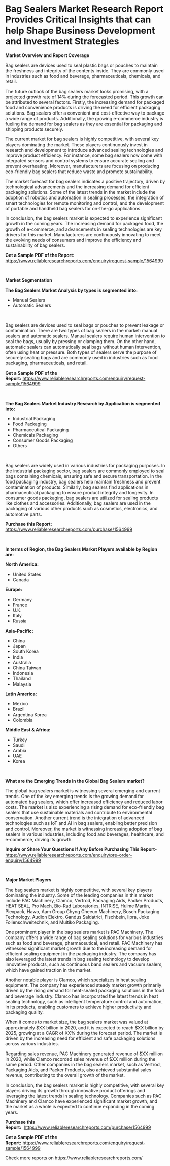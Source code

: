 <p><h1>Bag Sealers Market Research Report Provides Critical Insights that can help Shape Business Development and Investment Strategies</h1></p><p><strong>Market Overview and Report Coverage</strong></p>
<p><p>Bag sealers are devices used to seal plastic bags or pouches to maintain the freshness and integrity of the contents inside. They are commonly used in industries such as food and beverage, pharmaceuticals, chemicals, and retail.</p><p>The future outlook of the bag sealers market looks promising, with a projected growth rate of 14% during the forecasted period. This growth can be attributed to several factors. Firstly, the increasing demand for packaged food and convenience products is driving the need for efficient packaging solutions. Bag sealers offer a convenient and cost-effective way to package a wide range of products. Additionally, the growing e-commerce industry is fueling the demand for bag sealers as they are essential for packaging and shipping products securely.</p><p>The current market for bag sealers is highly competitive, with several key players dominating the market. These players continuously invest in research and development to introduce advanced sealing technologies and improve product efficiency. For instance, some bag sealers now come with integrated sensors and control systems to ensure accurate sealing and prevent overheating. Moreover, manufacturers are focusing on producing eco-friendly bag sealers that reduce waste and promote sustainability.</p><p>The market forecast for bag sealers indicates a positive trajectory, driven by technological advancements and the increasing demand for efficient packaging solutions. Some of the latest trends in the market include the adoption of robotics and automation in sealing processes, the integration of smart technologies for remote monitoring and control, and the development of portable and handheld bag sealers for on-the-go applications.</p><p>In conclusion, the bag sealers market is expected to experience significant growth in the coming years. The increasing demand for packaged food, the growth of e-commerce, and advancements in sealing technologies are key drivers for this market. Manufacturers are continuously innovating to meet the evolving needs of consumers and improve the efficiency and sustainability of bag sealers.</p></p>
<p><strong>Get a Sample PDF of the Report:</strong> <a href="https://www.reliableresearchreports.com/enquiry/request-sample/1564999">https://www.reliableresearchreports.com/enquiry/request-sample/1564999</a></p>
<p>&nbsp;</p>
<p><strong>Market Segmentation</strong></p>
<p><strong>The Bag Sealers Market Analysis by types is segmented into:</strong></p>
<p><ul><li>Manual Sealers</li><li>Automatic Sealers</li></ul></p>
<p>&nbsp;</p>
<p><p>Bag sealers are devices used to seal bags or pouches to prevent leakage or contamination. There are two types of bag sealers in the market: manual sealers and automatic sealers. Manual sealers require human intervention to seal the bags, usually by pressing or clamping them. On the other hand, automatic sealers can automatically seal bags without human intervention, often using heat or pressure. Both types of sealers serve the purpose of securely sealing bags and are commonly used in industries such as food packaging, pharmaceuticals, and retail.</p></p>
<p><strong>Get a Sample PDF of the Report:</strong>&nbsp;<a href="https://www.reliableresearchreports.com/enquiry/request-sample/1564999">https://www.reliableresearchreports.com/enquiry/request-sample/1564999</a></p>
<p>&nbsp;</p>
<p><strong>The Bag Sealers Market Industry Research by Application is segmented into:</strong></p>
<p><ul><li>Industrial Packaging</li><li>Food Packaging</li><li>Pharmaceutical Packaging</li><li>Chemicals Packaging</li><li>Consumer Goods Packaging</li><li>Others</li></ul></p>
<p>&nbsp;</p>
<p><p>Bag sealers are widely used in various industries for packaging purposes. In the industrial packaging sector, bag sealers are commonly employed to seal bags containing chemicals, ensuring safe and secure transportation. In the food packaging industry, bag sealers help maintain freshness and prevent contamination of products. Similarly, bag sealers find applications in pharmaceutical packaging to ensure product integrity and longevity. In consumer goods packaging, bag sealers are utilized for sealing products like clothes and accessories. Additionally, bag sealers are used in the packaging of various other products such as cosmetics, electronics, and automotive parts.</p></p>
<p><strong>Purchase this Report:</strong>&nbsp; <a href="https://www.reliableresearchreports.com/purchase/1564999">https://www.reliableresearchreports.com/purchase/1564999</a></p>
<p>&nbsp;</p>
<p><strong>In terms of Region, the Bag Sealers Market Players available by Region are:</strong></p>
<p>
    <p> <strong> North America: </strong>
        <ul>
            <li>United States</li>
            <li>Canada</li>
        </ul>
        </p> 
    <p> <strong> Europe: </strong>
        <ul>
            <li>Germany</li>
            <li>France</li>
            <li>U.K.</li>
            <li>Italy</li>
            <li>Russia</li>
        </ul>
        </p> 
    <p> <strong> Asia-Pacific: </strong>
        <ul>
            <li>China</li>
            <li>Japan</li>
            <li>South Korea</li>
            <li>India</li>
            <li>Australia</li>
            <li>China Taiwan</li>
            <li>Indonesia</li>
            <li>Thailand</li>
            <li>Malaysia</li>
        </ul>
        </p> 
    <p> <strong> Latin America: </strong>
        <ul>
            <li>Mexico</li>
            <li>Brazil</li>
            <li>Argentina Korea</li>
            <li>Colombia</li>
        </ul>
        </p> 
    <p> <strong> Middle East & Africa: </strong>
        <ul>
            <li>Turkey</li>
            <li>Saudi</li>
            <li>Arabia</li>
            <li>UAE</li>
            <li>Korea</li>
        </ul>
    </p>
    </p>
<p>&nbsp;</p>
<p><strong>What are the Emerging Trends in the Global Bag Sealers market?</strong></p>
<p><p>The global bag sealers market is witnessing several emerging and current trends. One of the key emerging trends is the growing demand for automated bag sealers, which offer increased efficiency and reduced labor costs. The market is also experiencing a rising demand for eco-friendly bag sealers that use sustainable materials and contribute to environmental conservation. Another current trend is the integration of advanced technologies such as IoT and AI in bag sealers, enabling better precision and control. Moreover, the market is witnessing increasing adoption of bag sealers in various industries, including food and beverages, healthcare, and e-commerce, driving its growth.</p></p>
<p><strong>Inquire or Share Your Questions If Any Before Purchasing This Report</strong>- <a href="https://www.reliableresearchreports.com/enquiry/pre-order-enquiry/1564999">https://www.reliableresearchreports.com/enquiry/pre-order-enquiry/1564999</a></p>
<p>&nbsp;</p>
<p><strong>Major Market Players</strong></p>
<p><p>The bag sealers market is highly competitive, with several key players dominating the industry. Some of the leading companies in this market include PAC Machinery, Clamco, Vertrod, Packaging Aids, Packer Products, HEAT SEAL, Pro Mach, Bio-Rad Laboratories, INTRISE, Hulme Martin, Plexpack, Hawo, Aam Group Chyng Cheeun Machinery, Bosch Packaging Technology, Audion Elektro, Gandus Saldatrici, Fischbein, Ilpra, Joke Folienschweitechnik, and Multiko Packaging.</p><p>One prominent player in the bag sealers market is PAC Machinery. The company offers a wide range of bag sealing solutions for various industries such as food and beverage, pharmaceutical, and retail. PAC Machinery has witnessed significant market growth due to the increasing demand for efficient sealing equipment in the packaging industry. The company has also leveraged the latest trends in bag sealing technology to develop innovative products, such as continuous band sealers and vacuum sealers, which have gained traction in the market.</p><p>Another notable player is Clamco, which specializes in heat sealing equipment. The company has experienced steady market growth primarily driven by the rising demand for heat-sealed packaging solutions in the food and beverage industry. Clamco has incorporated the latest trends in heat sealing technology, such as intelligent temperature control and automation, in its products, enabling customers to achieve higher productivity and packaging quality.</p><p>When it comes to market size, the bag sealers market was valued at approximately $XX billion in 2020, and it is expected to reach $XX billion by 2025, growing at a CAGR of XX% during the forecast period. The market is driven by the increasing need for efficient and safe packaging solutions across various industries.</p><p>Regarding sales revenue, PAC Machinery generated revenue of $XX million in 2020, while Clamco recorded sales revenue of $XX million during the same period. Other companies in the bag sealers market, such as Vertrod, Packaging Aids, and Packer Products, also achieved substantial sales revenue, contributing to the overall growth of the market.</p><p>In conclusion, the bag sealers market is highly competitive, with several key players driving its growth through innovative product offerings and leveraging the latest trends in sealing technology. Companies such as PAC Machinery and Clamco have experienced significant market growth, and the market as a whole is expected to continue expanding in the coming years.</p></p>
<p><strong>Purchase this Report:</strong>&nbsp;&nbsp;<a href="https://www.reliableresearchreports.com/purchase/1564999">https://www.reliableresearchreports.com/purchase/1564999</a></p>
<p></p>
<p><strong>Get a Sample PDF of the Report:</strong>&nbsp;<a href="https://www.reliableresearchreports.com/enquiry/request-sample/1564999">https://www.reliableresearchreports.com/enquiry/request-sample/1564999</a></p>
<p>Check more reports on https://www.reliableresearchreports.com/</p>